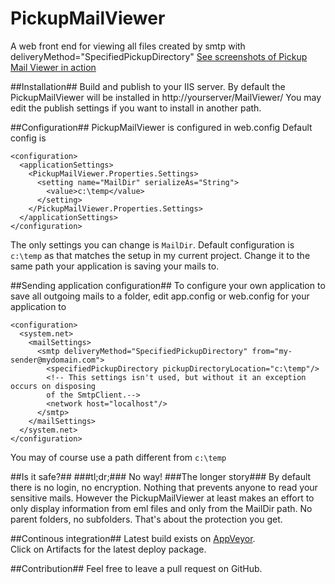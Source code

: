 PickupMailViewer
================

A web front end for viewing all files created by smtp with deliveryMethod="SpecifiedPickupDirectory"
[See screenshots of Pickup Mail Viewer in action](Doc/screenshot.md) 

##Installation##
Build and publish to your IIS server.
By default the PickupMailViewer will be installed in http://yourserver/MailViewer/
You may edit the publish settings if you want to install in another path.

##Configuration##
PickupMailViewer is configured in web.config
Default config is

    <configuration>
      <applicationSettings>
        <PickupMailViewer.Properties.Settings>
          <setting name="MailDir" serializeAs="String">
            <value>c:\temp</value>
          </setting>
        </PickupMailViewer.Properties.Settings>
      </applicationSettings>
    </configuration>

The only settings you can change is `MailDir`. Default configuration is `c:\temp` as that matches the setup in my current project. Change it to the same path your application is saving your mails to.

##Sending application configuration##
To configure your own application to save all outgoing mails to a folder, edit app.config or web.config for your application to

    <configuration>
      <system.net>
        <mailSettings>
          <smtp deliveryMethod="SpecifiedPickupDirectory" from="my-sender@mydomain.com">
            <specifiedPickupDirectory pickupDirectoryLocation="c:\temp"/>
            <!-- This settings isn't used, but without it an exception occurs on disposing
            of the SmtpClient.-->
            <network host="localhost"/>
          </smtp>
        </mailSettings>
      </system.net>
    </configuration>

You may of course use a path different from `c:\temp`

##Is it safe?##
###tl;dr;###
No way!
###The longer story###
By default there is no login, no encryption. Nothing that prevents anyone to read your sensitive mails.
However the PickupMailViewer at least makes an effort to only display information from eml files and only from the MailDir path. No parent folders, no subfolders. That's about the protection you get.

##Continous integration##
Latest build exists on [AppVeyor](https://ci.appveyor.com/project/albinsunnanbo/pickupmailviewer).  
Click on Artifacts for the latest deploy package.

##Contribution##
Feel free to leave a pull request on GitHub.